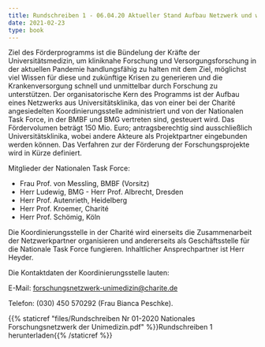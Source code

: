 ```yaml
---
title: Rundschreiben 1 - 06.04.20 Aktueller Stand Aufbau Netzwerk und weiteres Vorgehen
date: 2021-02-23
type: book
---
```




Ziel des Förderprogramms ist die Bündelung der Kräfte der Universitätsmedizin, um kliniknahe Forschung und Versorgungsforschung  in der aktuellen Pandemie handlungsfähig zu halten mit dem Ziel, möglichst viel Wissen für diese und zukünftige Krisen zu generieren und die Krankenversorgung schnell und unmittelbar durch Forschung zu unterstützen. Der organisatorische Kern des Programms ist der Aufbau eines Netzwerks aus Universitätsklinika, das von einer bei der Charité angesiedelten Koordinierungsstelle administriert und von der Nationalen Task Force, in der BMBF und BMG vertreten sind, gesteuert wird. Das Fördervolumen beträgt 150 Mio. Euro; antragsberechtig sind ausschließlich Universitätsklinika, wobei andere Akteure als Projektpartner eingebunden werden können. Das Verfahren zur der Förderung der Forschungsprojekte wird in Kürze definiert.

Mitglieder der Nationalen Task Force: 
- Frau Prof. von Messling, BMBF (Vorsitz) 
- Herr Ludewig, BMG - Herr Prof. Albrecht, Dresden 
- Herr Prof. Autenrieth, Heidelberg 
- Herr Prof. Kroemer, Charité 
- Herr Prof. Schömig, Köln 

Die Koordinierungsstelle in der Charité wird einerseits die Zusammenarbeit der Netzwerkpartner organisieren und andererseits als Geschäftsstelle für die Nationale Task Force fungieren. Inhaltlicher Ansprechpartner ist Herr Heyder.

Die Kontaktdaten der Koordinierungsstelle lauten:

E-Mail:   forschungsnetzwerk-unimedizin@charite.de

Telefon:  (030) 450 570292 (Frau Bianca Peschke).

{{% staticref "files/Rundschreiben Nr 01-2020 Nationales Forschungsnetzwerk der Unimedizin.pdf" %}}Rundschreiben 1 herunterladen{{% /staticref %}}

